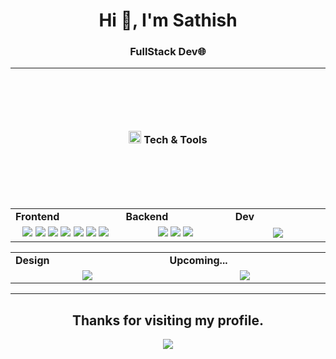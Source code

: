 <h1 align="center">Hi 👋, I'm Sathish</h1>

<h3 align="center">FullStack Dev🌐</h3>

<div align="center">
 <hr />
</div> 

<h3 align="center"  style="margin-top: 100px;  margin-bottom: 100px;"><img src="code.gif" height="20"/> Tech & Tools</h3>

<div align="center" style="witdh:100%"> 
  <table>
    <tr>
      <td valign="center" width="100px"><b>Frontend<b></td>
      <td valign="center" width="100px"><b>Backend<b></td>
      <td valign="center" width="100px"><b>Dev<b></td>
    </tr>
    <tr>
      <td valign="center" align="center" width="300px">
        <img src="https://img.shields.io/badge/HTML-blue" /> 
        <img src="https://img.shields.io/badge/CSS-blue" />
        <img src="https://img.shields.io/badge/JavaScript-blue" /> 
        <img src="https://img.shields.io/badge/TypeScript-blue" />
        <img src="https://img.shields.io/badge/Vue-blue" /> 
        <img src="https://img.shields.io/badge/Tailwind-blue" /> 
        <img src="https://img.shields.io/badge/Nuxt-blue" /> 
      </td>      
      <td valign="center" align="center" width="300px">
        <img src="https://img.shields.io/badge/Node.js-blue" /> 
        <img src="https://img.shields.io/badge/Express-blue" />
       <img src="https://img.shields.io/badge/Nest.js-green" />
      </td>
      <td valign="center" align="center" width="300px">
        <img src="https://img.shields.io/badge/Docker-blue" />
      </td>
    </tr>
  </table>
  
 <table>
    <tr>
      <td valign="center" width="100px"><b>Design<b></td>
      <td valign="center" width="100px"><b>Upcoming...<b></td>
    </tr>
    <tr>
    <td valign="center" align="center" width="300px">
       <img src="https://img.shields.io/badge/Figma-blue" /> 
      </td>
      <td valign="center" align="center" width="300px">
         <img src="https://img.shields.io/badge/PostgreSQL-green" />  
      </td> 
    </tr>
  </table>
</div>

 <div align="center">
  <hr />
</div> 
<h2 align="center"> Thanks for visiting my profile. </h2>
<p align="center">
  <img src="https://capsule-render.vercel.app/api?type=waving&color=gradient&height=65&section=footer"/>
</p>
